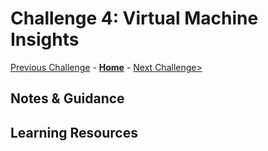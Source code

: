 # Challenge 4: Virtual Machine Insights

[Previous Challenge](./03-Application-Insights.md) - **[Home](../README.md)** - [Next Challenge>](./05-Azure-Monitor-For-Containers.md)

## Notes & Guidance

## Learning Resources
